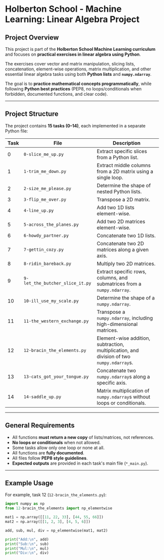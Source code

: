 # Holberton School - Machine Learning: Linear Algebra Project

## Project Overview

This project is part of the **Holberton School Machine Learning curriculum** and focuses on **practical exercises in linear algebra using Python**.

The exercises cover vector and matrix manipulation, slicing lists, concatenation, element-wise operations, matrix multiplication, and other essential linear algebra tasks using both **Python lists** and **`numpy.ndarray`**.

The goal is to **practice mathematical concepts programmatically**, while following **Python best practices** (PEP8, no loops/conditionals when forbidden, documented functions, and clear code).

---

## Project Structure

The project contains **15 tasks (0–14)**, each implemented in a separate Python file:

| Task | File | Description |
|------|------|-------------|
| 0    | `0-slice_me_up.py` | Extract specific slices from a Python list. |
| 1    | `1-trim_me_down.py` | Extract middle columns from a 2D matrix using a single loop. |
| 2    | `2-size_me_please.py` | Determine the shape of nested Python lists. |
| 3    | `3-flip_me_over.py` | Transpose a 2D matrix. |
| 4    | `4-line_up.py` | Add two 1D lists element-wise. |
| 5    | `5-across_the_planes.py` | Add two 2D matrices element-wise. |
| 6    | `6-howdy_partner.py` | Concatenate two 1D lists. |
| 7    | `7-gettin_cozy.py` | Concatenate two 2D matrices along a given axis. |
| 8    | `8-ridin_bareback.py` | Multiply two 2D matrices. |
| 9    | `9-let_the_butcher_slice_it.py` | Extract specific rows, columns, and submatrices from a `numpy.ndarray`. |
| 10   | `10-ill_use_my_scale.py` | Determine the shape of a `numpy.ndarray`. |
| 11   | `11-the_western_exchange.py` | Transpose a `numpy.ndarray`, including high-dimensional matrices. |
| 12   | `12-bracin_the_elements.py` | Element-wise addition, subtraction, multiplication, and division of two `numpy.ndarray`s. |
| 13   | `13-cats_got_your_tongue.py` | Concatenate two `numpy.ndarray`s along a specific axis. |
| 14   | `14-saddle_up.py` | Matrix multiplication of `numpy.ndarray`s without loops or conditionals. |

---

## General Requirements

- All functions **must return a new copy** of lists/matrices, not references.
- **No loops or conditionals** when not allowed.
- Some tasks allow only one loop or none at all.
- All functions are **fully documented**.
- All files follow **PEP8 style guidelines**.
- **Expected outputs** are provided in each task's main file (`*_main.py`).

---

## Example Usage

For example, task 12 (`12-bracin_the_elements.py`):

```python
import numpy as np
from 12-bracin_the_elements import np_elementwise

mat1 = np.array([[11, 22, 33], [44, 55, 66]])
mat2 = np.array([[1, 2, 3], [4, 5, 6]])

add, sub, mul, div = np_elementwise(mat1, mat2)

print("Add:\n", add)
print("Sub:\n", sub)
print("Mul:\n", mul)
print("Div:\n", div)
